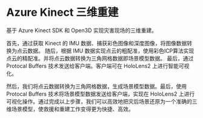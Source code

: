 # Azure Kinect 三维重建

基于 Azure Kinect SDK 和 Open3D 实现灾害现场的三维重建。

首先，通过获取 Kinect 的 IMU 数据、捕获彩色图像和深度图像，将图像数据转换为点云数据。
随后，根据 IMU 数据实现点云的粗配准，使用彩色ICP算法实现点云的精配准。并将点云数据转换为三角网格数据即场景模型数据。
最后，通过 Protocal Buffers 技术发送给客户端。客户端可在 HoloLens2 上进行智能可视化。



然后，我们将点云数据转换为三角网格数据，生成场景模型数据。最后，使用 Protocal Buffers 技术将场景模型数据发送给客户端，实现在 HoloLens2 上进行可视化操作。通过完成以上步骤，我们可以高效地把灾后场景还原为一个准确的三维场景模型，使救援和重建工作变得更为快捷、高效。